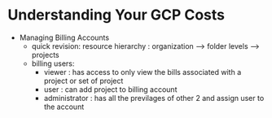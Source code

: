 # Understanding Your GCP Costs
* Managing Billing Accounts
  * quick revision: resource hierarchy : organization --> folder levels --> projects 
  * billing users:
    * viewer : has access to only view the bills associated with a project or set of project
    * user : can add project to billing account
    * administrator : has all the previlages of other 2 and assign user to the account
